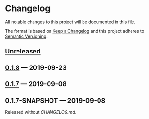 # Changelog

All notable changes to this project will be documented in this file.

The format is based on [Keep a Changelog](http://keepachangelog.com)
and this project adheres to 
[Semantic Versioning](http://semver.org/spec/v2.0.0.html).


## [Unreleased]

## [0.1.8] — 2019-09-23

## [0.1.7] — 2019-09-08

## 0.1.7-SNAPSHOT — 2019-09-08
Released without _CHANGELOG.md_.


[0.1.7]: https://github.com/b-social/zebra/compare/0.1.7-SNAPSHOT...0.1.7
[0.1.8]: https://github.com/b-social/zebra/compare/0.1.7...0.1.8
[Unreleased]: https://github.com/b-social/zebra/compare/0.1.8...HEAD
